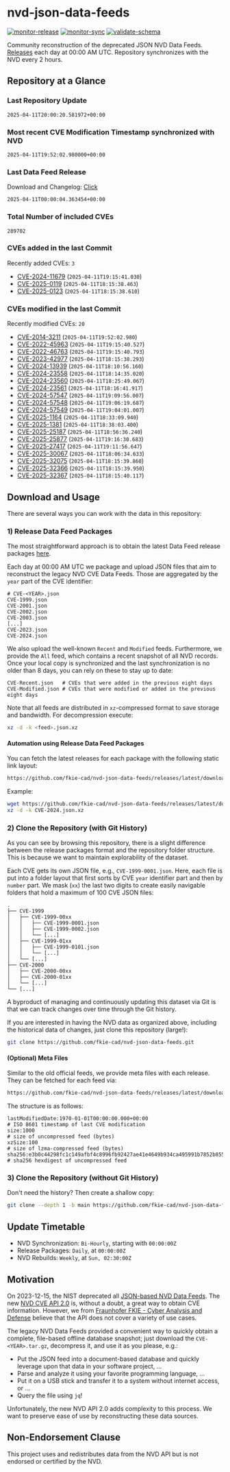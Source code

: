 # nvd-json-data-feeds

[![monitor-release](https://github.com/fkie-cad/nvd-json-data-feeds/actions/workflows/monitor_release.yml/badge.svg)](https://github.com/fkie-cad/nvd-json-data-feeds/actions/workflows/monitor_release.yml)
[![monitor-sync](https://github.com/fkie-cad/nvd-json-data-feeds/actions/workflows/monitor_sync.yml/badge.svg)](https://github.com/fkie-cad/nvd-json-data-feeds/actions/workflows/monitor_sync.yml)
[![validate-schema](https://github.com/fkie-cad/nvd-json-data-feeds/actions/workflows/validate_schema.yml/badge.svg)](https://github.com/fkie-cad/nvd-json-data-feeds/actions/workflows/validate_schema.yml)

Community reconstruction of the deprecated JSON NVD Data Feeds.
[Releases](https://github.com/fkie-cad/nvd-json-data-feeds/releases/latest) each day at 00:00 AM UTC.
Repository synchronizes with the NVD every 2 hours.

## Repository at a Glance

### Last Repository Update

```plain
2025-04-11T20:00:20.581972+00:00
```

### Most recent CVE Modification Timestamp synchronized with NVD

```plain
2025-04-11T19:52:02.980000+00:00
```

### Last Data Feed Release

Download and Changelog: [Click](https://github.com/fkie-cad/nvd-json-data-feeds/releases/latest)

```plain
2025-04-11T00:00:04.363454+00:00
```

### Total Number of included CVEs

```plain
289702
```

### CVEs added in the last Commit

Recently added CVEs: `3`

- [CVE-2024-11679](CVE-2024/CVE-2024-116xx/CVE-2024-11679.json) (`2025-04-11T19:15:41.030`)
- [CVE-2025-0119](CVE-2025/CVE-2025-01xx/CVE-2025-0119.json) (`2025-04-11T18:15:38.463`)
- [CVE-2025-0123](CVE-2025/CVE-2025-01xx/CVE-2025-0123.json) (`2025-04-11T18:15:38.610`)


### CVEs modified in the last Commit

Recently modified CVEs: `20`

- [CVE-2014-3211](CVE-2014/CVE-2014-32xx/CVE-2014-3211.json) (`2025-04-11T19:52:02.980`)
- [CVE-2022-45963](CVE-2022/CVE-2022-459xx/CVE-2022-45963.json) (`2025-04-11T19:15:40.527`)
- [CVE-2022-46763](CVE-2022/CVE-2022-467xx/CVE-2022-46763.json) (`2025-04-11T19:15:40.793`)
- [CVE-2023-42977](CVE-2023/CVE-2023-429xx/CVE-2023-42977.json) (`2025-04-11T18:15:38.293`)
- [CVE-2024-13939](CVE-2024/CVE-2024-139xx/CVE-2024-13939.json) (`2025-04-11T18:10:56.160`)
- [CVE-2024-23558](CVE-2024/CVE-2024-235xx/CVE-2024-23558.json) (`2025-04-11T18:14:35.020`)
- [CVE-2024-23560](CVE-2024/CVE-2024-235xx/CVE-2024-23560.json) (`2025-04-11T18:25:49.067`)
- [CVE-2024-23561](CVE-2024/CVE-2024-235xx/CVE-2024-23561.json) (`2025-04-11T18:16:41.917`)
- [CVE-2024-57547](CVE-2024/CVE-2024-575xx/CVE-2024-57547.json) (`2025-04-11T19:09:56.007`)
- [CVE-2024-57548](CVE-2024/CVE-2024-575xx/CVE-2024-57548.json) (`2025-04-11T19:06:19.687`)
- [CVE-2024-57549](CVE-2024/CVE-2024-575xx/CVE-2024-57549.json) (`2025-04-11T19:04:01.007`)
- [CVE-2025-1164](CVE-2025/CVE-2025-11xx/CVE-2025-1164.json) (`2025-04-11T18:33:09.940`)
- [CVE-2025-1381](CVE-2025/CVE-2025-13xx/CVE-2025-1381.json) (`2025-04-11T18:38:03.400`)
- [CVE-2025-25187](CVE-2025/CVE-2025-251xx/CVE-2025-25187.json) (`2025-04-11T18:56:36.240`)
- [CVE-2025-25877](CVE-2025/CVE-2025-258xx/CVE-2025-25877.json) (`2025-04-11T19:16:30.683`)
- [CVE-2025-27417](CVE-2025/CVE-2025-274xx/CVE-2025-27417.json) (`2025-04-11T19:11:56.647`)
- [CVE-2025-30067](CVE-2025/CVE-2025-300xx/CVE-2025-30067.json) (`2025-04-11T18:06:34.633`)
- [CVE-2025-32075](CVE-2025/CVE-2025-320xx/CVE-2025-32075.json) (`2025-04-11T18:15:39.860`)
- [CVE-2025-32366](CVE-2025/CVE-2025-323xx/CVE-2025-32366.json) (`2025-04-11T18:15:39.950`)
- [CVE-2025-32367](CVE-2025/CVE-2025-323xx/CVE-2025-32367.json) (`2025-04-11T18:15:40.117`)


## Download and Usage

There are several ways you can work with the data in this repository:

### 1) Release Data Feed Packages

The most straightforward approach is to obtain the latest Data Feed release packages [here](https://github.com/fkie-cad/nvd-json-data-feeds/releases/latest).

Each day at 00:00 AM UTC we package and upload JSON files that aim to reconstruct the legacy NVD CVE Data Feeds.
Those are aggregated by the `year` part of the CVE identifier:

```
# CVE-<YEAR>.json
CVE-1999.json
CVE-2001.json
CVE-2002.json
CVE-2003.json
[...]
CVE-2023.json
CVE-2024.json
```

We also upload the well-known `Recent` and `Modified` feeds.
Furthermore, we provide the `All` feed, which contains a recent snapshot of all NVD records.
Once your local copy is synchronized and the last synchronization is no older than 8 days, you can rely on these to stay up to date:

```plain
CVE-Recent.json   # CVEs that were added in the previous eight days
CVE-Modified.json # CVEs that were modified or added in the previous eight days
```

Note that all feeds are distributed in `xz`-compressed format to save storage and bandwidth.
For decompression execute:

```sh
xz -d -k <feed>.json.xz
```

#### Automation using Release Data Feed Packages

You can fetch the latest releases for each package with the following static link layout:

```sh
https://github.com/fkie-cad/nvd-json-data-feeds/releases/latest/download/CVE-<YEAR>.json.xz
```

Example:

```sh
wget https://github.com/fkie-cad/nvd-json-data-feeds/releases/latest/download/CVE-2024.json.xz
xz -d -k CVE-2024.json.xz
```

### 2) Clone the Repository (with Git History)

As you can see by browsing this repository, there is a slight difference between the release packages format and the repository folder structure.
This is because we want to maintain explorability of the dataset.

Each CVE gets its own JSON file, e.g., `CVE-1999-0001.json`.
Here, each file is put into a folder layout that first sorts by CVE `year` identifier part and then by `number` part.
We mask (`xx`) the last two digits to create easily navigable folders that hold a maximum of 100 CVE JSON files:

```plain
.
├── CVE-1999
│   ├── CVE-1999-00xx
│   │   ├── CVE-1999-0001.json
│   │   ├── CVE-1999-0002.json
│   │   └── [...]
│   ├── CVE-1999-01xx
│   │   ├── CVE-1999-0101.json
│   │   └── [...]
│   └── [...]
├── CVE-2000
│   ├── CVE-2000-00xx
│   ├── CVE-2000-01xx
│   └── [...]
└── [...]
```

A byproduct of managing and continuously updating this dataset via Git is that we can track changes over time through the Git history.

If you are interested in having the NVD data as organized above, including the historical data of changes, just clone this repository (large!):

```sh
git clone https://github.com/fkie-cad/nvd-json-data-feeds.git
```

#### (Optional) Meta Files

Similar to the old official feeds, we provide meta files with each release. They can be fetched for each feed via:

```sh
https://github.com/fkie-cad/nvd-json-data-feeds/releases/latest/download/CVE-<YEAR>.meta
```

The structure is as follows:

```plain
lastModifiedDate:1970-01-01T00:00:00.000+00:00                          # ISO 8601 timestamp of last CVE modification
size:1000                                                               # size of uncompressed feed (bytes)
xzSize:100                                                              # size of lzma-compressed feed (bytes)
sha256:e3b0c44298fc1c149afbf4c8996fb92427ae41e4649b934ca495991b7852b855 # sha256 hexdigest of uncompressed feed
```

### 3) Clone the Repository (without Git History)

Don't need the history? Then create a shallow copy:

```sh
git clone --depth 1 -b main https://github.com/fkie-cad/nvd-json-data-feeds.git
```


## Update Timetable

* NVD Synchronization: `Bi-Hourly`, starting with `00:00:00Z`
* Release Packages: `Daily`, at `00:00:00Z`
* NVD Rebuilds: `Weekly`, at `Sun, 02:30:00Z`


## Motivation

On 2023-12-15, the NIST deprecated all [JSON-based NVD Data Feeds](https://nvd.nist.gov/vuln/data-feeds#divRetirementBanner-1).
The new [NVD CVE API 2.0](https://nvd.nist.gov/developers/vulnerabilities) is, without a doubt, a great way to obtain CVE information.
However, we from [Fraunhofer FKIE - Cyber Analysis and Defense](https://www.fkie.fraunhofer.de/en/departments/cad.html) believe that the API does not cover a variety of use cases.

The legacy NVD Data Feeds provided a convenient way to quickly obtain a complete, file-based offline database snapshot; just download the `CVE-<YEAR>.tar.gz`, decompress it, and use it as you please, e.g.:

- Put the JSON feed into a document-based database and quickly leverage upon that data in your software project, ...
- Parse and analyze it using your favorite programming language, ...
- Put it on a USB stick and transfer it to a system without internet access, or ...
- Query the file using `jq`!

Unfortunately, the new NVD API 2.0 adds complexity to this process.
We want to preserve ease of use by reconstructing these data sources.

## Non-Endorsement Clause

This project uses and redistributes data from the NVD API but is not endorsed or certified by the NVD.
